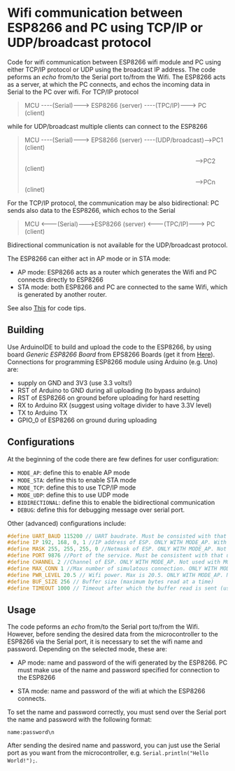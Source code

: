 # Wifi communication between ESP8266 and PC using TCP/IP or UDP/broadcast protocol

Code for wifi communication between ESP8266 wifi module and PC using either TCP/IP protocol or UDP using the broadcast IP address. The code peforms an *echo* from/to the Serial port to/from the Wifi.
The ESP8266 acts as a server, at which the PC connects, and echos the incoming data in Serial to the PC over wifi. For TCP/IP protocol

> MCU ----(Serial)---> ESP8266 (server) ----(TPC/IP)---> PC (client)

while for UDP/broadcast multiple clients can connect to the ESP8266

> MCU ----(Serial)---> EPS8266 (server) ----(UDP/broadcast)-->PC1 (client)
> 
>                                                                                                    -->PC2 (client)
> 
>                                                                                                    -->PCn (clinet)

For the TCP/IP protocol, the communication may be also bidirectional: PC sends also data to the ESP8266, which echos to the Serial

> MCU <---(Serial)--->ESP8266 (server) <---(TPC/IP)---> PC (client)

Bidirectional communication is not available for the UDP/broadcast protocol.

The ESP8266 can either act in AP mode or in STA mode:

* AP mode: ESP8266 acts as a router which generates the Wifi and PC connects directly to ESP8266
* STA mode: both ESP8266 and PC are connected to the same Wifi, which is generated by another router.

See also [This](https://github.com/roboremo/ESP8266-WiFi-UART-Bridge/blob/master/v1.1/sketch_esp_WiFi_UART_Bridge.ino) for code tips.

## Building

Use ArduinoIDE to build and upload the code to the ESP8266, by using board *Generic ESP8266 Board* from EPS8266 Boards (get it from [Here](http://arduino.esp8266.com/stable/package_esp8266com_index.json)). 
Connections for programming ESP8266 module using Arduino (e.g. Uno) are:

* supply on GND and 3V3 (use 3.3 volts!)
* RST of Arduino to GND during all uploading (to bypass arduino)
* RST of ESP8266 on ground before uploading for hard resetting
* RX to Arduino RX (suggest using voltage divider to have 3.3V level)
* TX to Arduino TX
* GPIO_0 of ESP8266 on ground during uploading

## Configurations

At the beginning of the code there are few defines for user configuration:

* `MODE_AP`: define this to enable AP mode
* `MODE_STA`: define this to enable STA mode
* `MODE_TCP`: define this to use TCP/IP mode
* `MODE_UDP`: define this to use UDP mode
* `BIDIRECTIONAL`: define this to enable the bidirectional communication
* `DEBUG`: define this for debugging message over serial port.

Other (advanced) configurations include:

```cpp
#define UART_BAUD 115200 // UART baudrate. Must be consisted with that used in the Teensy
#define IP 192, 168, 0, 1 //IP address of ESP. ONLY WITH MODE_AP. With MODE_STA the router assigns the IP
#define MASK 255, 255, 255, 0 //Netmask of ESP. ONLY WITH MODE_AP. Not used with MODE_STA.
#define PORT 9876 //Port of the service. Must be consistent with that used in the PC
#define CHANNEL 2 //Channel of ESP. ONLY WITH MODE_AP. Not used with MODE_STA.
#define MAX_CONN 1 //Max number of simulatous connection. ONLY WITH MODE_AP. Not used with MODE_STA.
#define PWR_LEVEL 20.5 // Wifi power. Max is 20.5. ONLY WITH MODE_AP. Not used with MODE_STA.
#define BUF_SIZE 256 // Buffer size (maximum bytes read at a time)
#define TIMEOUT 1000 // Timeout after which the buffer read is sent (us)
```

## Usage

The code peforms an *echo* from/to the Serial port to/from the Wifi. However, before sending the desired data from the microcontroller to the ESP8266 via the Serial port, it is necessary to set the wifi name and password. Depending on the selected mode, these are:

- AP mode: name and password of the wifi generated by the ESP8266. PC must make use of the name and password specified for connection to the ESP8266

- STA mode: name and password of the wifi at which the ESP8266 connects.

To set the name and password correctly, you must send over the Serial port the name and password with the following format:

```serial
name:password\n
```

After sending  the desired name and password, you can just use the Serial port as you want from the microcontroller, e.g. `Serial.println("Hello World!");`.
